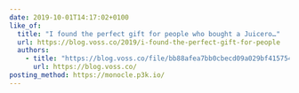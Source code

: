 ```yaml
---
date: 2019-10-01T14:17:02+0100
like_of:
  title: "I found the perfect gift for people who bought a Juicero…"
  url: https://blog.voss.co/2019/i-found-the-perfect-gift-for-people
  authors:
    - title: "https://blog.voss.co/file/bb88afea7bb0cbecd09a029bf415754e/thumb.jpg"
      url: https://blog.voss.co/
posting_method: https://monocle.p3k.io/
---
```

